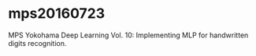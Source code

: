 # mps20160723
MPS Yokohama Deep Learning Vol. 10: Implementing MLP for handwritten digits recognition.
